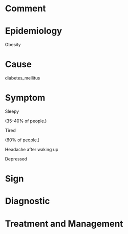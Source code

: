 # Comment

# Epidemiology

Obesity

# Cause

diabetes_mellitus

# Symptom

Sleepy

(35-40% of people.)

Tired

(60% of people.)

Headache after waking up

Depressed

# Sign

# Diagnostic

# Treatment and Management

